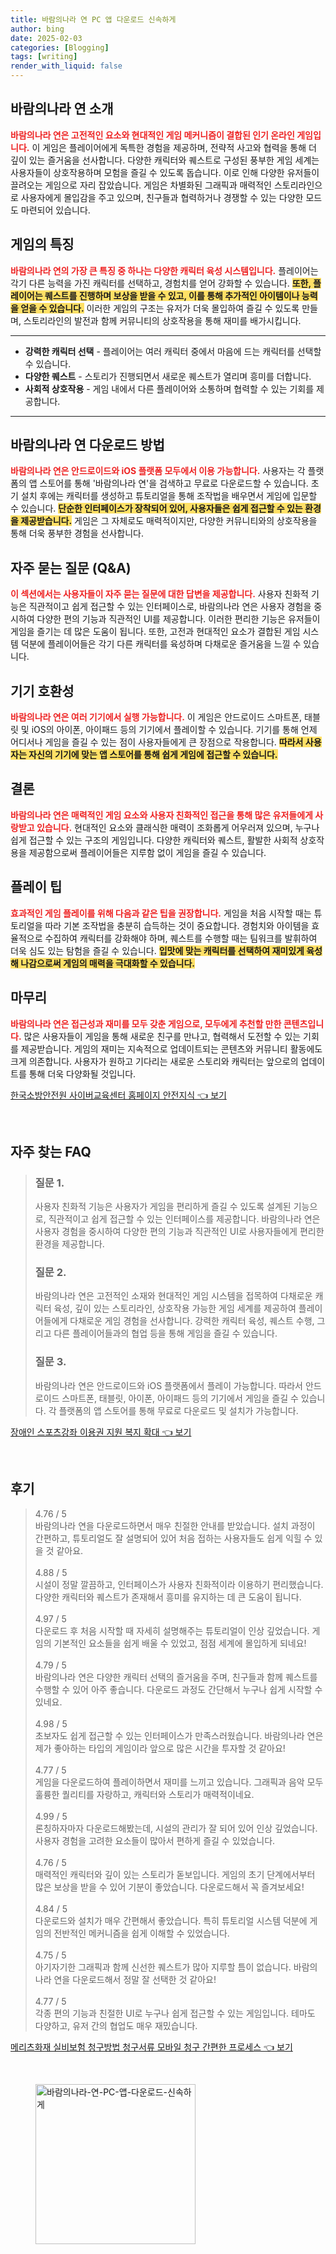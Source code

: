 ```yaml
---
title: 바람의나라 연 PC 앱 다운로드 신속하게
author: bing
date: 2025-02-03
categories: [Blogging]
tags: [writing]
render_with_liquid: false
---
```



<h2 id='게임 소개'>바람의나라 연 소개</h2>

<p><b><span style="color: #ee2323;">바람의나라 연은 고전적인 요소와 현대적인 게임 메커니즘이 결합된 인기 온라인 게임입니다.</span></b> 이 게임은 플레이어에게 독특한 경험을 제공하며, 전략적 사고와 협력을 통해 더 깊이 있는 즐거움을 선사합니다. 다양한 캐릭터와 퀘스트로 구성된 풍부한 게임 세계는 사용자들이 상호작용하며 모험을 즐길 수 있도록 돕습니다. 이로 인해 다양한 유저들이 끌려오는 게임으로 자리 잡았습니다. 게임은 차별화된 그래픽과 매력적인 스토리라인으로 사용자에게 몰입감을 주고 있으며, 친구들과 협력하거나 경쟁할 수 있는 다양한 모드도 마련되어 있습니다.</p>

<h2 id='게임 특징'>게임의 특징</h2>

<p><b><span style="color: #ee2323;">바람의나라 연의 가장 큰 특징 중 하나는 다양한 캐릭터 육성 시스템입니다.</span></b> 플레이어는 각기 다른 능력을 가진 캐릭터를 선택하고, 경험치를 얻어 강화할 수 있습니다. <b><span style="background-color: #ffe066;">또한, 플레이어는 퀘스트를 진행하며 보상을 받을 수 있고, 이를 통해 추가적인 아이템이나 능력을 얻을 수 있습니다.</span></b> 이러한 게임의 구조는 유저가 더욱 몰입하여 즐길 수 있도록 만들며, 스토리라인의 발전과 함께 커뮤니티의 상호작용을 통해 재미를 배가시킵니다.</p>

<hr />

<ul>
    <li><b>강력한 캐릭터 선택</b> - 플레이어는 여러 캐릭터 중에서 마음에 드는 캐릭터를 선택할 수 있습니다.</li>
    <li><b>다양한 퀘스트</b> - 스토리가 진행되면서 새로운 퀘스트가 열리며 흥미를 더합니다.</li>
    <li><b>사회적 상호작용</b> - 게임 내에서 다른 플레이어와 소통하며 협력할 수 있는 기회를 제공합니다.</li>
</ul>

<hr />

<h2 id='다운로드 방법'>바람의나라 연 다운로드 방법</h2>

<p><b><span style="color: #ee2323;">바람의나라 연은 안드로이드와 iOS 플랫폼 모두에서 이용 가능합니다.</span></b> 사용자는 각 플랫폼의 앱 스토어를 통해 '바람의나라 연'을 검색하고 무료로 다운로드할 수 있습니다. 초기 설치 후에는 캐릭터를 생성하고 튜토리얼을 통해 조작법을 배우면서 게임에 입문할 수 있습니다. <b><span style="background-color: #ffe066;">단순한 인터페이스가 장착되어 있어, 사용자들은 쉽게 접근할 수 있는 환경을 제공받습니다.</span></b> 게임은 그 자체로도 매력적이지만, 다양한 커뮤니티와의 상호작용을 통해 더욱 풍부한 경험을 선사합니다.</p>

<h2 id='자주 묻는 질문'>자주 묻는 질문 (Q&A)</h2>

<p><b><span style="color: #ee2323;">이 섹션에서는 사용자들이 자주 묻는 질문에 대한 답변을 제공합니다.</span></b> 사용자 친화적 기능은 직관적이고 쉽게 접근할 수 있는 인터페이스로, 바람의나라 연은 사용자 경험을 중시하여 다양한 편의 기능과 직관적인 UI를 제공합니다. 이러한 편리한 기능은 유저들이 게임을 즐기는 데 많은 도움이 됩니다. 또한, 고전과 현대적인 요소가 결합된 게임 시스템 덕분에 플레이어들은 각기 다른 캐릭터를 육성하며 다채로운 즐거움을 느낄 수 있습니다.</p>

<h2 id='기기 호환성'>기기 호환성</h2>

<p><b><span style="color: #ee2323;">바람의나라 연은 여러 기기에서 실행 가능합니다.</span></b> 이 게임은 안드로이드 스마트폰, 태블릿 및 iOS의 아이폰, 아이패드 등의 기기에서 플레이할 수 있습니다. 기기를 통해 언제 어디서나 게임을 즐길 수 있는 점이 사용자들에게 큰 장점으로 작용합니다. <b><span style="background-color: #ffe066;">따라서 사용자는 자신의 기기에 맞는 앱 스토어를 통해 쉽게 게임에 접근할 수 있습니다.</span></b></p>

<h2 id='결론'>결론</h2>

<p><b><span style="color: #ee2323;">바람의나라 연은 매력적인 게임 요소와 사용자 친화적인 접근을 통해 많은 유저들에게 사랑받고 있습니다.</span></b> 현대적인 요소와 클래식한 매력이 조화롭게 어우러져 있으며, 누구나 쉽게 접근할 수 있는 구조의 게임입니다. 다양한 캐릭터와 퀘스트, 활발한 사회적 상호작용을 제공함으로써 플레이어들은 지루함 없이 게임을 즐길 수 있습니다. </p>

<h2 id='플레이 팁'>플레이 팁</h2>

<p><b><span style="color: #ee2323;">효과적인 게임 플레이를 위해 다음과 같은 팁을 권장합니다.</span></b> 게임을 처음 시작할 때는 튜토리얼을 따라 기본 조작법을 충분히 습득하는 것이 중요합니다. 경험치와 아이템을 효율적으로 수집하여 캐릭터를 강화해야 하며, 퀘스트를 수행할 때는 팀워크를 발휘하여 더욱 심도 있는 탐험을 즐길 수 있습니다. <b><span style="background-color: #ffe066;">입맛에 맞는 캐릭터를 선택하여 재미있게 육성해 나감으로써 게임의 매력을 극대화할 수 있습니다.</span></b></p>

<h2 id='마무리'>마무리</h2>

<p><b><span style="color: #ee2323;">바람의나라 연은 접근성과 재미를 모두 갖춘 게임으로, 모두에게 추천할 만한 콘텐츠입니다.</span></b> 많은 사용자들이 게임을 통해 새로운 친구를 만나고, 협력해서 도전할 수 있는 기회를 제공받습니다. 게임의 재미는 지속적으로 업데이트되는 콘텐츠와 커뮤니티 활동에도 크게 의존합니다. 사용자가 원하고 기다리는 새로운 스토리와 캐릭터는 앞으로의 업데이트를 통해 더욱 다양화될 것입니다.</p>


<p><a class="click-button" title="한국소방안전원 사이버교육센터 홈페이지 안전지식" href="https://24nara.github.io/posts/%ED%95%9C%EA%B5%AD%EC%86%8C%EB%B0%A9%EC%95%88%EC%A0%84%EC%9B%90-%EC%82%AC%EC%9D%B4%EB%B2%84%EA%B5%90%EC%9C%A1%EC%84%BC%ED%84%B0-%ED%99%88%ED%8E%98%EC%9D%B4%EC%A7%80-%EC%95%88%EC%A0%84%EC%A7%80%EC%8B%9D/" rel="dofollow">한국소방안전원 사이버교육센터 홈페이지 안전지식 👈 보기</a></p><br>
<h2 id='자주_찾는_FAQ'>자주 찾는 FAQ</h2>
<div itemscope="" itemtype="https://schema.org/FAQPage"> 
<blockquote> 
<div itemscope="" itemprop="mainEntity" itemtype="https://schema.org/Question"> 
<h3 itemprop="name">질문 1.</h3> 
<div itemscope="" itemprop="acceptedAnswer" itemtype="https://schema.org/Answer"> 
<span itemprop="text"> 
<p>사용자 친화적 기능은 사용자가 게임을 편리하게 즐길 수 있도록 설계된 기능으로, 직관적이고 쉽게 접근할 수 있는 인터페이스를 제공합니다. 바람의나라 연은 사용자 경험을 중시하여 다양한 편의 기능과 직관적인 UI로 사용자들에게 편리한 환경을 제공합니다.</p> 
</span> 
</div> 
</div> 

<div itemscope="" itemprop="mainEntity" itemtype="https://schema.org/Question"> 
<h3 itemprop="name">질문 2.</h3> 
<div itemscope="" itemprop="acceptedAnswer" itemtype="https://schema.org/Answer"> 
<span itemprop="text"> 
<p>바람의나라 연은 고전적인 소재와 현대적인 게임 시스템을 접목하여 다채로운 캐릭터 육성, 깊이 있는 스토리라인, 상호작용 가능한 게임 세계를 제공하여 플레이어들에게 다채로운 게임 경험을 선사합니다. 강력한 캐릭터 육성, 퀘스트 수행, 그리고 다른 플레이어들과의 협업 등을 통해 게임을 즐길 수 있습니다.</p> 
</span> 
</div> 
</div> 

<div itemscope="" itemprop="mainEntity" itemtype="https://schema.org/Question"> 
<h3 itemprop="name">질문 3.</h3> 
<div itemscope="" itemprop="acceptedAnswer" itemtype="https://schema.org/Answer"> 
<span itemprop="text"> 
<p>바람의나라 연은 안드로이드와 iOS 플랫폼에서 플레이 가능합니다. 따라서 안드로이드 스마트폰, 태블릿, 아이폰, 아이패드 등의 기기에서 게임을 즐길 수 있습니다. 각 플랫폼의 앱 스토어를 통해 무료로 다운로드 및 설치가 가능합니다.</p> 
</span> 
</div> 
</div> 

</blockquote> 
</div>
<p><a class="click-button" title="장애인 스포츠강좌 이용권 지원 복지 확대" href="https://24nara.github.io/posts/%EC%9E%A5%EC%95%A0%EC%9D%B8-%EC%8A%A4%ED%8F%AC%EC%B8%A0%EA%B0%95%EC%A2%8C-%EC%9D%B4%EC%9A%A9%EA%B6%8C-%EC%A7%80%EC%9B%90-%EB%B3%B5%EC%A7%80-%ED%99%95%EB%8C%80/" rel="dofollow">장애인 스포츠강좌 이용권 지원 복지 확대 👈 보기</a></p><br>
<h2 id='후기'>후기</h2>
<div itemscope itemtype="https://schema.org/Product">
  <blockquote>
  <div itemprop="review" itemscope itemtype="https://schema.org/Review">
      <div itemprop="reviewRating" itemscope itemtype="https://schema.org/Rating"> <span itemprop="ratingValue">4.76</span> / <span itemprop="bestRating">5</span> </div>
      <span itemprop="reviewBody">바람의나라 연을 다운로드하면서 매우 친절한 안내를 받았습니다. 설치 과정이 간편하고, 튜토리얼도 잘 설명되어 있어 처음 접하는 사용자들도 쉽게 익힐 수 있을 것 같아요.</span>
  </div>
  <br>
  <div itemprop="review" itemscope itemtype="https://schema.org/Review">
      <div itemprop="reviewRating" itemscope itemtype="https://schema.org/Rating"> <span itemprop="ratingValue">4.88</span> / <span itemprop="bestRating">5</span> </div>
      <span itemprop="reviewBody">시설이 정말 깔끔하고, 인터페이스가 사용자 친화적이라 이용하기 편리했습니다. 다양한 캐릭터와 퀘스트가 존재해서 흥미를 유지하는 데 큰 도움이 됩니다.</span>
  </div>
  <br>
  <div itemprop="review" itemscope itemtype="https://schema.org/Review">
      <div itemprop="reviewRating" itemscope itemtype="https://schema.org/Rating"> <span itemprop="ratingValue">4.97</span> / <span itemprop="bestRating">5</span> </div>
      <span itemprop="reviewBody">다운로드 후 처음 시작할 때 자세히 설명해주는 튜토리얼이 인상 깊었습니다. 게임의 기본적인 요소들을 쉽게 배울 수 있었고, 점점 세계에 몰입하게 되네요!</span>
  </div>
  <br>
  <div itemprop="review" itemscope itemtype="https://schema.org/Review">
      <div itemprop="reviewRating" itemscope itemtype="https://schema.org/Rating"> <span itemprop="ratingValue">4.79</span> / <span itemprop="bestRating">5</span> </div>
      <span itemprop="reviewBody">바람의나라 연은 다양한 캐릭터 선택의 즐거움을 주며, 친구들과 함께 퀘스트를 수행할 수 있어 아주 좋습니다. 다운로드 과정도 간단해서 누구나 쉽게 시작할 수 있네요.</span>
  </div>
  <br>
  <div itemprop="review" itemscope itemtype="https://schema.org/Review">
      <div itemprop="reviewRating" itemscope itemtype="https://schema.org/Rating"> <span itemprop="ratingValue">4.98</span> / <span itemprop="bestRating">5</span> </div>
      <span itemprop="reviewBody">초보자도 쉽게 접근할 수 있는 인터페이스가 만족스러웠습니다. 바람의나라 연은 제가 좋아하는 타입의 게임이라 앞으로 많은 시간을 투자할 것 같아요!</span>
  </div>
  <br>
  <div itemprop="review" itemscope itemtype="https://schema.org/Review">
      <div itemprop="reviewRating" itemscope itemtype="https://schema.org/Rating"> <span itemprop="ratingValue">4.77</span> / <span itemprop="bestRating">5</span> </div>
      <span itemprop="reviewBody">게임을 다운로드하여 플레이하면서 재미를 느끼고 있습니다. 그래픽과 음악 모두 훌륭한 퀄리티를 자랑하고, 캐릭터와 스토리가 매력적이네요.</span>
  </div>
  <br>
  <div itemprop="review" itemscope itemtype="https://schema.org/Review">
      <div itemprop="reviewRating" itemscope itemtype="https://schema.org/Rating"> <span itemprop="ratingValue">4.99</span> / <span itemprop="bestRating">5</span> </div>
      <span itemprop="reviewBody">론칭하자마자 다운로드해봤는데, 시설의 관리가 잘 되어 있어 인상 깊었습니다. 사용자 경험을 고려한 요소들이 많아서 편하게 즐길 수 있었습니다.</span>
  </div>
  <br>
  <div itemprop="review" itemscope itemtype="https://schema.org/Review">
      <div itemprop="reviewRating" itemscope itemtype="https://schema.org/Rating"> <span itemprop="ratingValue">4.76</span> / <span itemprop="bestRating">5</span> </div>
      <span itemprop="reviewBody">매력적인 캐릭터와 깊이 있는 스토리가 돋보입니다. 게임의 초기 단계에서부터 많은 보상을 받을 수 있어 기분이 좋았습니다. 다운로드해서 꼭 즐겨보세요!</span>
  </div>
  <br>
  <div itemprop="review" itemscope itemtype="https://schema.org/Review">
      <div itemprop="reviewRating" itemscope itemtype="https://schema.org/Rating"> <span itemprop="ratingValue">4.84</span> / <span itemprop="bestRating">5</span> </div>
      <span itemprop="reviewBody">다운로드와 설치가 매우 간편해서 좋았습니다. 특히 튜토리얼 시스템 덕분에 게임의 전반적인 메커니즘을 쉽게 이해할 수 있었습니다.</span>
  </div>
  <br>
  <div itemprop="review" itemscope itemtype="https://schema.org/Review">
      <div itemprop="reviewRating" itemscope itemtype="https://schema.org/Rating"> <span itemprop="ratingValue">4.75</span> / <span itemprop="bestRating">5</span> </div>
      <span itemprop="reviewBody">아기자기한 그래픽과 함께 신선한 퀘스트가 많아 지루할 틈이 없습니다. 바람의나라 연을 다운로드해서 정말 잘 선택한 것 같아요!</span>
  </div>
  <br>
  <div itemprop="review" itemscope itemtype="https://schema.org/Review">
      <div itemprop="reviewRating" itemscope itemtype="https://schema.org/Rating"> <span itemprop="ratingValue">4.77</span> / <span itemprop="bestRating">5</span> </div>
      <span itemprop="reviewBody">각종 편의 기능과 친절한 UI로 누구나 쉽게 접근할 수 있는 게임입니다. 테마도 다양하고, 유저 간의 협업도 매우 재밌습니다.</span>
  </div>
  </blockquote>
</div>
<p><a class="click-button" title="메리츠화재 실비보험 청구방법 청구서류 모바일 청구 간편한 프로세스" href="https://24nara.github.io/posts/%EB%A9%94%EB%A6%AC%EC%B8%A0%ED%99%94%EC%9E%AC-%EC%8B%A4%EB%B9%84%EB%B3%B4%ED%97%98-%EC%B2%AD%EA%B5%AC%EB%B0%A9%EB%B2%95-%EC%B2%AD%EA%B5%AC%EC%84%9C%EB%A5%98-%EB%AA%A8%EB%B0%94%EC%9D%BC-%EC%B2%AD%EA%B5%AC-%EA%B0%84%ED%8E%B8%ED%95%9C-%ED%94%84%EB%A1%9C%EC%84%B8%EC%8A%A4/" rel="dofollow">메리츠화재 실비보험 청구방법 청구서류 모바일 청구 간편한 프로세스 👈 보기</a></p><br>
<figure class="image"><img src="https://24nara.github.io/assets/img/thumbnail/바람의나라-연-PC-앱-다운로드-신속하게.webp" alt="바람의나라-연-PC-앱-다운로드-신속하게" width="256" height="256"></figure>